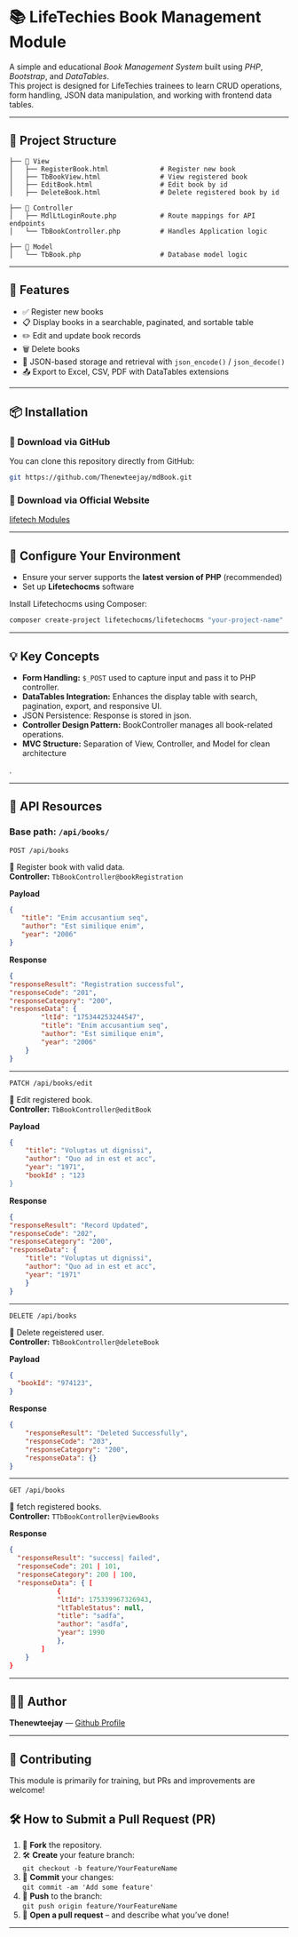 
# 📚 LifeTechies Book Management Module

A simple and educational *Book Management System* built using *PHP*, *Bootstrap*, and *DataTables*.  
This project is designed for LifeTechies trainees to learn CRUD operations, form handling, JSON data manipulation, and working with frontend data tables.

---

## 📁 Project Structure

```plaintext
├── 📁 View
│   ├── RegisterBook.html             # Register new book
│   ├── TbBookView.html               # View registered book
│   ├── EditBook.html                 # Edit book by id
│   ├── DeleteBook.html               # Delete registered book by id

├── 📁 Controller
│   ├── MdlLtLoginRoute.php           # Route mappings for API endpoints
│   └── TbBookController.php          # Handles Application logic

├── 📁 Model
│   └── TbBook.php                    # Database model logic

```

---

## 🚀 Features

- ✅ Register new books
- 📋 Display books in a searchable, paginated, and sortable table
- ✏️ Edit and update book records
- 🗑️ Delete books
- 💾 JSON-based storage and retrieval with `json_encode()` / `json_decode()`
- 📤 Export to Excel, CSV, PDF with DataTables extensions 

---

## 📦 Installation

### 🔽 Download via GitHub

You can clone this repository directly from GitHub:

```bash
git https://github.com/Thenewteejay/mdBook.git
```

### 🔽 Download via Official Website

[lifetech Modules](https://lifetech.host/hub/module)

---

## 🧰 Configure Your Environment

- Ensure your server supports the **latest version of PHP** (recommended)
- Set up **Lifetechocms** software

Install Lifetechocms using Composer:

```bash
composer create-project lifetechocms/lifetechocms "your-project-name"
```

---

## 💡 Key Concepts

- **Form Handling:** `$_POST` used to capture input and pass it to PHP controller.
- **DataTables Integration:** Enhances the display table with search, pagination, export, and responsive UI.
- JSON Persistence: Response is stored in json.
- **Controller Design Pattern:** BookController manages all book-related operations.
- **MVC Structure:** Separation of View, Controller, and Model for clean architecture

.

---

## 📡 API Resources

### Base path: `/api/books/`

```http
POST /api/books
```
🔐 Register book with valid data.  
**Controller:** `TbBookController@bookRegistration`

**Payload**
```json
{
   "title": "Enim accusantium seq",
   "author": "Est similique enim",
   "year": "2006"
}
```
**Response**
```json
{
"responseResult": "Registration successful",
"responseCode": "201",
"responseCategory": "200",
"responseData": {
        "ltId": "175344253244547",
        "title": "Enim accusantium seq",
        "author": "Est similique enim",
        "year": "2006"
    }
}
```

---

```http
PATCH /api/books/edit
```
📝 Edit registered book.  
**Controller:** `TbBookController@editBook`

**Payload**
```json
{
    "title": "Voluptas ut dignissi",
    "author": "Quo ad in est et acc",
    "year": "1971",
    "bookId" : "123
}
```
**Response**

```json
{
"responseResult": "Record Updated",
"responseCode": "202",
"responseCategory": "200",
"responseData": {
    "title": "Voluptas ut dignissi",
    "author": "Quo ad in est et acc",
    "year": "1971"
    }
}
```

---

```http
DELETE /api/books
```
🔁 Delete regeistered user.  
**Controller:** `TbBookController@deleteBook`

**Payload**
```json
{
  "bookId": "974123",
}
```
**Response**
```json
{
    "responseResult": "Deleted Successfully",
    "responseCode": "203",
    "responseCategory": "200",
    "responseData": {}
}

```

---

```http
GET /api/books
```
📩 fetch registered books.  
**Controller:** `TTbBookController@viewBooks`

**Response**
```json
{
  "responseResult": "success| failed",
  "responseCode": 201 | 101,
  "responseCategory": 200 | 100,
  "responseData": { [
            {
            "ltId": 175339967326943,
            "ltTableStatus": null,
            "title": "sadfa",
            "author": "asdfa",
            "year": 1990
            },
        ]
    }
}

```

---

## 🙋‍♂️ Author

**Thenewteejay** — [Github Profile](https://github.com/Thenewteejay)

---

## 🤝 Contributing

This module is primarily for training, but PRs and improvements are welcome!

## 🛠 How to Submit a Pull Request (PR)

1. 🍴 **Fork** the repository.
2. 🛠️ **Create** your feature branch:  
   `git checkout -b feature/YourFeatureName`
3. 🧪 **Commit** your changes:  
   `git commit -am 'Add some feature'`
4. 🚀 **Push** to the branch:  
   `git push origin feature/YourFeatureName`
5. 📩 **Open a pull request** – and describe what you’ve done!

---
